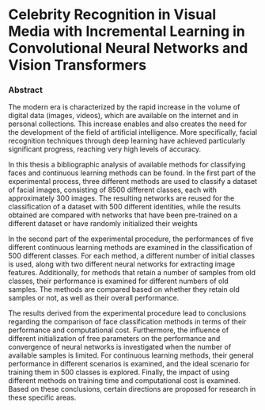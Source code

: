 # Celebrity Recognition in Visual Media with Incremental Learning in Convolutional Neural Networks and Vision Transformers

### Abstract

The modern era is characterized by the rapid increase in the volume of digital data (images, videos), which are available on the internet and in personal collections. This increase enables and also creates the need for the development of the field of artificial intelligence. More specifically, facial recognition techniques through deep learning have achieved particularly significant progress, reaching very high levels of accuracy.

In this thesis a bibliographic analysis  of available methods for classifying faces and continuous learning methods can be found. In the first part of the experimental process, three different methods are used to classify a dataset of facial images, consisting of 8500 different classes, each with approximately 300 images. The resulting networks are reused for the classification of a dataset with 500 different identities, while the results obtained are compared with networks that have been pre-trained on a different dataset or have randomly initialized their weights

In the second part of the experimental procedure, the performances of five different continuous learning methods are examined in the classification of 500 different classes. For each method, a different number of initial classes is used, along with two different neural networks for extracting image features. Additionally, for methods that retain a number of samples from old classes, their performance is examined for different numbers of old samples. The methods are compared based on whether they retain old samples or not, as well as their overall performance.

The results derived from the experimental procedure lead to conclusions regarding the comparison of face classification methods in terms of their performance and computational cost. Furthermore, the influence of different initialization of free parameters on the performance and convergence of neural networks is investigated when the number of available samples is limited. For continuous learning methods, their general performance in different scenarios is examined, and the ideal scenario for training them in 500 classes is explored. Finally, the impact of using different methods on training time and computational cost is examined. Based on these conclusions, certain directions are proposed for research in these specific areas.
